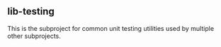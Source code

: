 ## lib-testing

This is the subproject for common unit testing utilities
used by multiple other subprojects.
